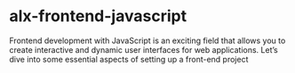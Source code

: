 # alx-frontend-javascript
 Frontend development with JavaScript is an exciting field that allows you to create interactive and dynamic user interfaces for web applications. Let’s dive into some essential aspects of setting up a front-end project
